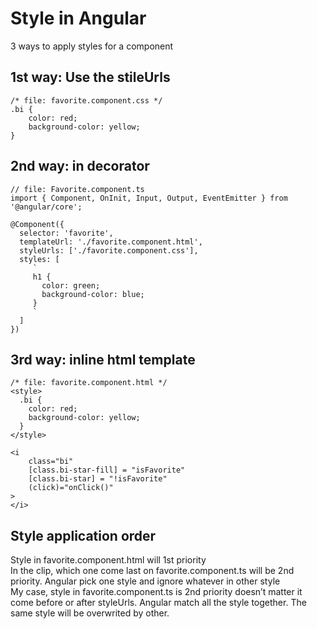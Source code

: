 # Style in Angular
3 ways to apply styles for a component<br>
## 1st way: Use the stileUrls
```
/* file: favorite.component.css */
.bi {
    color: red;
    background-color: yellow;
}
```
## 2nd way: in decorator
```
// file: Favorite.component.ts
import { Component, OnInit, Input, Output, EventEmitter } from '@angular/core';

@Component({
  selector: 'favorite',
  templateUrl: './favorite.component.html',
  styleUrls: ['./favorite.component.css'],
  styles: [
     `
     h1 {
       color: green;
       background-color: blue;
     }
     `
  ]
})
```
## 3rd way: inline html template
```
/* file: favorite.component.html */
<style>
  .bi {
    color: red;
    background-color: yellow;
  }
</style>

<i
    class="bi"
    [class.bi-star-fill] = "isFavorite" 
    [class.bi-star] = "!isFavorite"
    (click)="onClick()"
>
</i>

```

## Style application order
Style in favorite.component.html will 1st priority<br>
In the clip, which one come last on favorite.component.ts will be 2nd priority. Angular pick one style and ignore whatever in other style<br>
My case, style in favorite.component.ts is 2nd priority doesn’t matter it come before or after styleUrls. Angular match all the style together. The same style will be overwrited by other.
